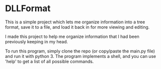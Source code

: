 # DLLFormat

This is a simple project which lets me organize information into a tree format, save it to a file, and load it back in for more viewing and editing.

I made this project to help me organize information that I had been previously keeping in my head.

To run this program, simply clone the repo (or copy/paste the main.py file) and run it with python 3. The program implements a shell, and you can use 'help' to get a list of all possible commands.


